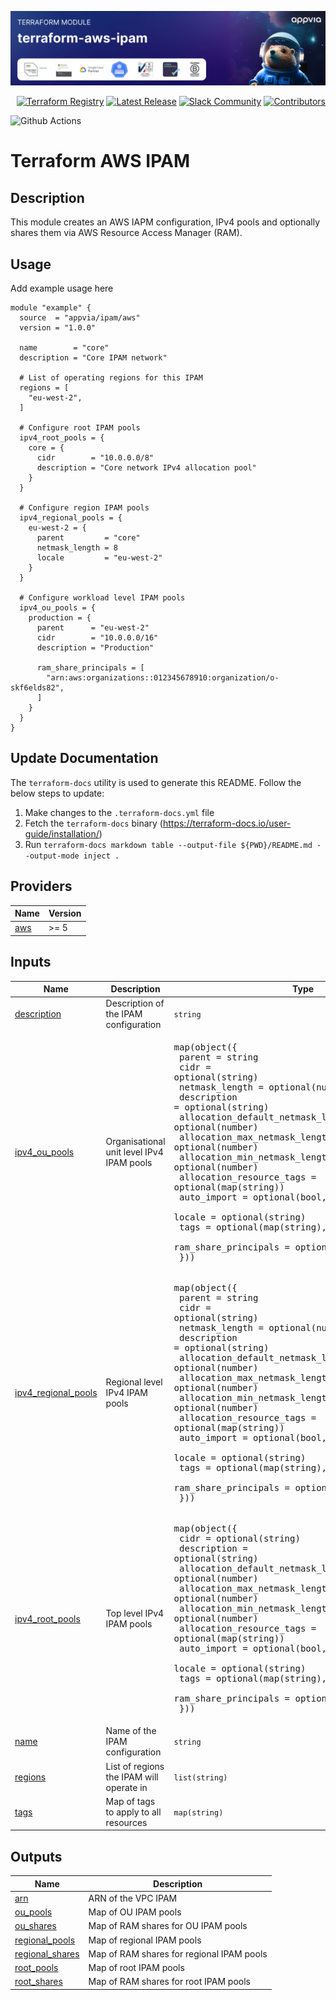 <!-- markdownlint-disable -->
<a href="https://www.appvia.io/"><img src="https://github.com/appvia/terraform-aws-ipam/blob/main/appvia_banner.jpg?raw=true" alt="Appvia Banner"/></a><br/><p align="right"> <a href="https://registry.terraform.io/modules/appvia/ipam/aws/latest"><img src="https://img.shields.io/static/v1?label=APPVIA&message=Terraform%20Registry&color=191970&style=for-the-badge" alt="Terraform Registry"/></a></a> <a href="https://github.com/appvia/terraform-aws-ipam/releases/latest"><img src="https://img.shields.io/github/release/appvia/terraform-aws-ipam.svg?style=for-the-badge&color=006400" alt="Latest Release"/></a> <a href="https://appvia-community.slack.com/join/shared_invite/zt-1s7i7xy85-T155drryqU56emm09ojMVA#/shared-invite/email"><img src="https://img.shields.io/badge/Slack-Join%20Community-purple?style=for-the-badge&logo=slack" alt="Slack Community"/></a> <a href="https://github.com/appvia/terraform-aws-ipam/graphs/contributors"><img src="https://img.shields.io/github/contributors/appvia/terraform-aws-ipam.svg?style=for-the-badge&color=FF8C00" alt="Contributors"/></a>

<!-- markdownlint-restore -->
<!--
  ***** CAUTION: DO NOT EDIT ABOVE THIS LINE ******
-->

![Github Actions](https://github.com/appvia/terraform-aws-ipam/actions/workflows/terraform.yml/badge.svg)

# Terraform AWS IPAM

## Description

This module creates an AWS IAPM configuration, IPv4 pools and optionally shares them via AWS Resource Access Manager (RAM).

## Usage

Add example usage here

```hcl
module "example" {
  source  = "appvia/ipam/aws"
  version = "1.0.0"

  name        = "core"
  description = "Core IPAM network"

  # List of operating regions for this IPAM
  regions = [
    "eu-west-2",
  ]

  # Configure root IPAM pools
  ipv4_root_pools = {
    core = {
      cidr        = "10.0.0.0/8"
      description = "Core network IPv4 allocation pool"
    }
  }

  # Configure region IPAM pools
  ipv4_regional_pools = {
    eu-west-2 = {
      parent         = "core"
      netmask_length = 8
      locale         = "eu-west-2"
    }
  }

  # Configure workload level IPAM pools
  ipv4_ou_pools = {
    production = {
      parent      = "eu-west-2"
      cidr        = "10.0.0.0/16"
      description = "Production"

      ram_share_principals = [
        "arn:aws:organizations::012345678910:organization/o-skf6elds82",
      ]
    }
  }
}
```

## Update Documentation

The `terraform-docs` utility is used to generate this README. Follow the below steps to update:

1. Make changes to the `.terraform-docs.yml` file
2. Fetch the `terraform-docs` binary (https://terraform-docs.io/user-guide/installation/)
3. Run `terraform-docs markdown table --output-file ${PWD}/README.md --output-mode inject .`

<!-- BEGIN_TF_DOCS -->
## Providers

| Name | Version |
|------|---------|
| <a name="provider_aws"></a> [aws](#provider\_aws) | >= 5 |

## Inputs

| Name | Description | Type | Default | Required |
|------|-------------|------|---------|:--------:|
| <a name="input_description"></a> [description](#input\_description) | Description of the IPAM configuration | `string` | `null` | no |
| <a name="input_ipv4_ou_pools"></a> [ipv4\_ou\_pools](#input\_ipv4\_ou\_pools) | Organisational unit level IPv4 IPAM pools | <pre>map(object({<br/>    parent                            = string<br/>    cidr                              = optional(string)<br/>    netmask_length                    = optional(number)<br/>    description                       = optional(string)<br/>    allocation_default_netmask_length = optional(number)<br/>    allocation_max_netmask_length     = optional(number)<br/>    allocation_min_netmask_length     = optional(number)<br/>    allocation_resource_tags          = optional(map(string))<br/>    auto_import                       = optional(bool, true)<br/>    locale                            = optional(string)<br/>    tags                              = optional(map(string), {})<br/>    ram_share_principals              = optional(list(string), [])<br/>  }))</pre> | `{}` | no |
| <a name="input_ipv4_regional_pools"></a> [ipv4\_regional\_pools](#input\_ipv4\_regional\_pools) | Regional level IPv4 IPAM pools | <pre>map(object({<br/>    parent                            = string<br/>    cidr                              = optional(string)<br/>    netmask_length                    = optional(number)<br/>    description                       = optional(string)<br/>    allocation_default_netmask_length = optional(number)<br/>    allocation_max_netmask_length     = optional(number)<br/>    allocation_min_netmask_length     = optional(number)<br/>    allocation_resource_tags          = optional(map(string))<br/>    auto_import                       = optional(bool, true)<br/>    locale                            = optional(string)<br/>    tags                              = optional(map(string), {})<br/>    ram_share_principals              = optional(list(string), [])<br/>  }))</pre> | `{}` | no |
| <a name="input_ipv4_root_pools"></a> [ipv4\_root\_pools](#input\_ipv4\_root\_pools) | Top level IPv4 IPAM pools | <pre>map(object({<br/>    cidr                              = optional(string)<br/>    description                       = optional(string)<br/>    allocation_default_netmask_length = optional(number)<br/>    allocation_max_netmask_length     = optional(number)<br/>    allocation_min_netmask_length     = optional(number)<br/>    allocation_resource_tags          = optional(map(string))<br/>    auto_import                       = optional(bool, true)<br/>    locale                            = optional(string)<br/>    tags                              = optional(map(string), {})<br/>    ram_share_principals              = optional(list(string), [])<br/>  }))</pre> | `{}` | no |
| <a name="input_name"></a> [name](#input\_name) | Name of the IPAM configuration | `string` | `null` | no |
| <a name="input_regions"></a> [regions](#input\_regions) | List of regions the IPAM will operate in | `list(string)` | `null` | no |
| <a name="input_tags"></a> [tags](#input\_tags) | Map of tags to apply to all resources | `map(string)` | `{}` | no |

## Outputs

| Name | Description |
|------|-------------|
| <a name="output_arn"></a> [arn](#output\_arn) | ARN of the VPC IPAM |
| <a name="output_ou_pools"></a> [ou\_pools](#output\_ou\_pools) | Map of OU IPAM pools |
| <a name="output_ou_shares"></a> [ou\_shares](#output\_ou\_shares) | Map of RAM shares for OU IPAM pools |
| <a name="output_regional_pools"></a> [regional\_pools](#output\_regional\_pools) | Map of regional IPAM pools |
| <a name="output_regional_shares"></a> [regional\_shares](#output\_regional\_shares) | Map of RAM shares for regional IPAM pools |
| <a name="output_root_pools"></a> [root\_pools](#output\_root\_pools) | Map of root IPAM pools |
| <a name="output_root_shares"></a> [root\_shares](#output\_root\_shares) | Map of RAM shares for root IPAM pools |
<!-- END_TF_DOCS -->
